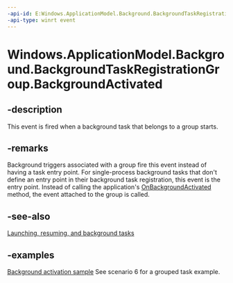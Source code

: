 ```yaml
---
-api-id: E:Windows.ApplicationModel.Background.BackgroundTaskRegistrationGroup.BackgroundActivated
-api-type: winrt event
---
```


<!-- Event syntax.
public event TypedEventHandler BackgroundActivated<BackgroundTaskRegistrationGroup, BackgroundActivatedEventArgs>
-->

# Windows.ApplicationModel.Background.BackgroundTaskRegistrationGroup.BackgroundActivated

## -description
This event is fired when a background task that belongs to a group starts.

## -remarks
Background triggers associated with a group fire this event instead of having a task entry point. For single-process background tasks that don't define an entry point in their background task registration, this event is the entry point. Instead of calling the application's [OnBackgroundActivated](../windows.ui.xaml/application_onbackgroundactivated_431338129.md) method, the event attached to the group is called.

## -see-also
[Launching, resuming, and background tasks](https://docs.microsoft.com/windows/uwp/launch-resume/index)

## -examples
[Background activation sample](https://github.com/Microsoft/Windows-universal-samples/tree/master/Samples/BackgroundActivation) See scenario 6 for a grouped task example.

